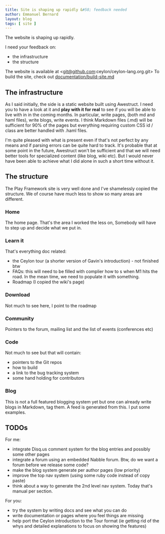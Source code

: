 ```yaml
---
title: Site is shaping up rapidly &#58; feedback needed
author: Emmanuel Bernard
layout: blog
tags: [ site ]
---
```

The website is shaping up rapidly.

I need your feedback on:

* the infrastructure
* the structure

The website is available at <git@github.com:ceylon/ceylon-lang.org.git>
To build the site, check out [documentation/build-site.md](/documentation/build-site)

## The infrastructure

As I said initially, the side is a static website built using Awestruct. I need you to have a look at it and **play with it for real** to see if you will be able to live with in in the coming months.
In particular, write pages, (both md and haml files), write blogs, write events. I think Markdown files (.md) will be sufficient for 90% of the pages but everything requiring  custom CSS id / class are better handled with .haml files.

I'm quite pleased with what is present even if that's not perfect by any means and if parsing errors can be quite hard to track. It's probable that at some point in the future, Awestruct won't be sufficient and that we will need better tools for specialized content (like blog, wiki etc). But I would never have been able to achieve what I did alone in such a short time without it.

## The structure

The Play Framework site is very well done and I've shamelessly copied the structure. We of course have much less to show so many areas are different.

### Home

The home page. That's the area I worked the less on, Somebody will have to step up and decide what we put in.

### Learn it

That's everything doc related:

* the Ceylon tour (a shorter version of Gavin's introduction) - not finished btw
* FAQs: this will need to be filled with complier how to s when M1 hits the road. In the mean time, we need to populate it with something.
* Roadmap (I copied the wiki's page)

### Download

Not much to see here, I point to the roadmap

### Community

Pointers to the forum, mailing list and the list of events (conferences etc)

### Code

Not much to see but that will contain:

* pointers to the Git repos
* how to build
* a link to the bug tracking system
* some hand holding for contributors

### Blog

This is not a full featured blogging system yet but one can already write blogs in Markdown, tag them. A feed is generated from this. I put some examples.

## TODOs

For me:

* integrate Disq.us comment system for the blog entries and possibly some other pages
* integrate a forum using an embedded Nabble forum. Btw, do we want a forum before we release some code?
* make the blog system generate per author pages (low priority)
* improve the top nav system (using some ruby code instead of copy paste)
* think about a way to generate the 2nd level nav system. Today that's manual per section.

For you:

* try the system by writing docs and see what you can do
* write documentation or pages where you feel things are missing
* help port the Ceylon introduction to the Tour format (ie getting rid of the whys and detailed explanations to focus on showing the features)

